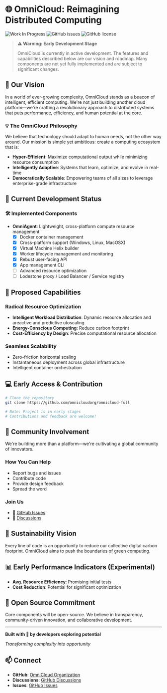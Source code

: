 # 🌐 OmniCloud: Reimagining Distributed Computing

![Work In Progress](https://img.shields.io/badge/status-work%20in%20progress-yellow)
![GitHub issues](https://img.shields.io/github/issues/omnicloudorg/omnicloud-full)
![GitHub license](https://img.shields.io/github/license/omnicloudorg/omnicloud-full)

> **⚠️ Warning: Early Development Stage**
> 
> OmniCloud is currently in active development. The features and capabilities described below are our vision and roadmap. Many components are not yet fully implemented and are subject to significant changes.

## 🚀 Our Vision

In a world of ever-growing complexity, OmniCloud stands as a beacon of intelligent, efficient computing. We're not just building another cloud platform—we're crafting a revolutionary approach to distributed systems that puts performance, efficiency, and human potential at the core.

### 💡 The OmniCloud Philosophy

We believe that technology should adapt to human needs, not the other way around. Our mission is simple yet ambitious: create a computing ecosystem that is:

- **Hyper-Efficient**: Maximize computational output while minimizing resource consumption
- **Intelligently Adaptive**: Systems that learn, optimize, and evolve in real-time
- **Democratically Scalable**: Empowering teams of all sizes to leverage enterprise-grade infrastructure

## 🌟 Current Development Status

### 🛠 Implemented Components
- **OmniAgent**: Lightweight, cross-platform compute resource management
  - [x] Docker container management
  - [x] Cross-platform support (Windows, Linux, MacOSX)
  - [x] Virtual Machine Helix builder
  - [x] Worker lifecycle management and monitoring
  - [x] Rebust user-facing API
  - [x] App management CLI
  - [ ] Advanced resource optimization
  - [ ] Lodestone proxy / Load Balancer / Service registry

## 🌟 Proposed Capabilities

### Radical Resource Optimization
- **Intelligent Workload Distribution**: Dynamic resource allocation and areactive and predictive utoscaling
- **Energy-Conscious Computing**: Reduce carbon footprint
- **Cost-Efficiency by Design**: Precise computational resource allocation

### Seamless Scalability
- Zero-friction horizontal scaling
- Instantaneous deployment across global infrastructure
- Intelligent container orchestration

## 💻 Early Access & Contribution

```bash
# Clone the repository
git clone https://github.com/omnicloudorg/omnicloud-full

# Note: Project is in early stages
# Contributions and feedback are welcome!
```

## 🤝 Community Involvement

We're building more than a platform—we're cultivating a global community of innovators. 

### How You Can Help
- Report bugs and issues
- Contribute code
- Provide design feedback
- Spread the word

### Join Us
- 🐞 [GitHub Issues](https://github.com/omnicloudorg/omnicloud-full/issues)
- 💬 [Discussions](https://github.com/omnicloudorg/omnicloud-full/discussions)

## 🌱 Sustainability Vision

Every line of code is an opportunity to reduce our collective digital carbon footprint. OmniCloud aims to push the boundaries of green computing.

## 📊 Early Performance Indicators (Experimental)

- **Avg. Resource Efficiency**: Promising initial tests
- **Cost Reduction**: Potential for significant optimization

## 📜 Open Source Commitment

Core components will be open-source. We believe in transparency, community-driven innovation, and collaborative development.

---

**Built with 🔬 by developers exploring potential**

*Transforming complexity into opportunity*

## 📫 Connect

- **GitHub**: [OmniCloud Organization](https://github.com/omnicloudorg)
- **Discussions**: [GitHub Discussions](https://github.com/omnicloudorg/omnicloud-full/discussions)
- **Issues**: [GitHub Issues](https://github.com/omnicloudorg/omnicloud-full/issues)
